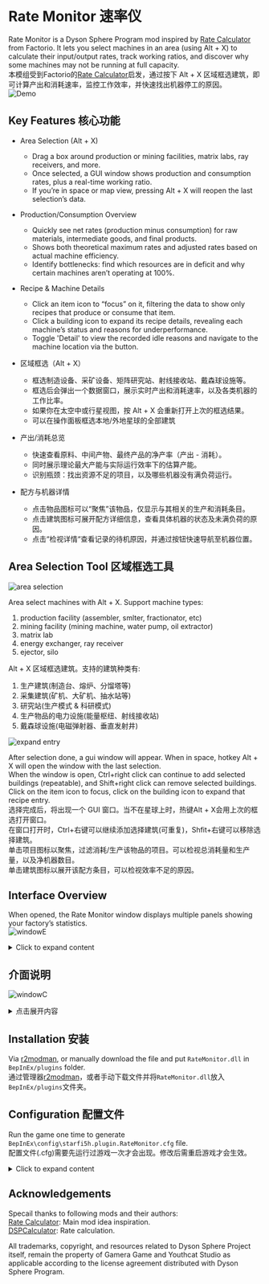 # Rate Monitor 速率仪

Rate Monitor is a Dyson Sphere Program mod inspired by [Rate Calculator](https://mods.factorio.com/mod/RateCalculator) from Factorio. It lets you select machines in an area (using Alt + X) to calculate their input/output rates, track working ratios, and discover why some machines may not be running at full capacity.  
本模组受到Factorio的[Rate Calculator](https://mods.factorio.com/mod/RateCalculator)启发，通过按下 Alt + X 区域框选建筑，即可计算产出和消耗速率，监控工作效率，并快速找出机器停工的原因。  
![Demo](https://raw.githubusercontent.com/starfi5h/DSP_Mod_Support/dev/RateMonitor/img/demo1.png)  

## Key Features 核心功能

- Area Selection (Alt + X)
  - Drag a box around production or mining facilities, matrix labs, ray receivers, and more.
  - Once selected, a GUI window shows production and consumption rates, plus a real-time working ratio.
  - If you’re in space or map view, pressing Alt + X will reopen the last selection’s data.

- Production/Consumption Overview
  - Quickly see net rates (production minus consumption) for raw materials, intermediate goods, and final products.
  - Shows both theoretical maximum rates and adjusted rates based on actual machine efficiency.  
  - Identify bottlenecks: find which resources are in deficit and why certain machines aren’t operating at 100%.

- Recipe & Machine Details
  - Click an item icon to “focus” on it, filtering the data to show only recipes that produce or consume that item.
  - Click a building icon to expand its recipe details, revealing each machine’s status and reasons for underperformance.
  - Toggle 'Detail' to view the recorded idle reasons and navigate to the machine location via the button.

- 区域框选（Alt + X）
  - 框选制造设备、采矿设备、矩阵研究站、射线接收站、戴森球设施等。  
  - 框选后会弹出一个数据窗口，展示实时产出和消耗速率，以及各类机器的工作比率。  
  - 如果你在太空中或行星视图，按 Alt + X 会重新打开上次的框选结果。  
  - 可以在操作面板框选本地/外地星球的全部建筑

- 产出/消耗总览
  - 快速查看原料、中间产物、最终产品的净产率（产出 - 消耗）。
  - 同时展示理论最大产能与实际运行效率下的估算产能。  
  - 识别瓶颈：找出资源不足的项目，以及哪些机器没有满负荷运行。  

- 配方与机器详情
  - 点击物品图标可以“聚焦”该物品，仅显示与其相关的生产和消耗条目。
  - 点击建筑图标可展开配方详细信息，查看具体机器的状态及未满负荷的原因。
  - 点击“检视详情“查看记录的待机原因，并通过按钮快速导航至机器位置。


## Area Selection Tool 区域框选工具

![area selection](https://raw.githubusercontent.com/starfi5h/DSP_Mod_Support/dev/RateMonitor/img/select.gif)  

Area select machines with Alt + X. Support machine types:  
1. production facility (assembler, smlter, fractionator, etc)
2. mining facility (mining machine, water pump, oil extractor)
3. matrix lab
4. energy exchanger, ray receiver
5. ejector, silo  

Alt + X 区域框选建筑。支持的建筑种类有:  
1. 生产建筑(制造台、熔炉、分馏塔等)  
2. 采集建筑(矿机、大矿机、抽水站等)  
3. 研究站(生产模式 & 科研模式)
4. 生产物品的电力设施(能量枢纽、射线接收站)
5. 戴森球设施(电磁弹射器、垂直发射井)  

![expand entry](https://raw.githubusercontent.com/starfi5h/DSP_Mod_Support/dev/RateMonitor/img/expand.gif)  

After selection done, a gui window will appear. When in space, hotkey Alt + X will open the window with the last selection.  
When the window is open, Ctrl+right click can continue to add selected buildings (repeatable), and Shift+right click can remove selected buildings.  
Click on the item icon to focus, click on the building icon to expand that recipe entry.  
选择完成后，将出现一个 GUI 窗口。当不在星球上时，热键Alt + X会用上次的框选打开窗口。  
在窗口打开时，Ctrl+右键可以继续添加选择建筑(可重复)，Shfit+右键可以移除选择建筑。  
单击项目图标以聚焦，过滤消耗/生产该物品的项目。可以检视总消耗量和生产量，以及净机器数目。  
单击建筑图标以展开该配方条目，可以检视效率不足的原因。  

## Interface Overview

When opened, the Rate Monitor window displays multiple panels showing your factory’s statistics.  
![windowE](https://raw.githubusercontent.com/starfi5h/DSP_Mod_Support/dev/RateMonitor/img/RM1-E.png)

<details>
<summary>Click to expand content</summary>


### Header

- (Entity Count): Displays how many machines (assemblers, smelters, chemical plants, etc.) are included in this monitor's calculation.  
- "+"/"-" button: The button to expand/fold quick change rate unit and count multiplier functions.  
- Rate Unit: The time unit for the data. Common settings include “per minute”(1/min) or “per second”(60/min)  
- Proliferator Level: Shows the current level of proliferator effects (if applicable) on the production lines being tracked.  

- Operate: Open the operation panel to do actions.  
- Config: Open the settings panel to change the config file.  

### Material / Intermediate / Product Panel

- Material: Lists raw or input materials (e.g., iron ore, copper ore, coal).  
- Intermediate: Lists partially processed goods (e.g., steel, plastic).  
- Product: Lists final products (e.g., energetic graphite, refined oil).  
    
The left numbers are theoretical net rate (maximum production - maximum consumption), assuming all machines run at full speed.  
The right numbers are estimated net rate, calculated by (machine working ratio * theoretical net rate).  
Clicking on the item icon can focus on the item, filter to only show the recipes related to it.  

### Recipe Info Panel 

The top will show the cost of all listed entries. Click on 'Expanded' toggle to filter the only expanded entries.  
Click on the middle building icon button of the entry to expand the recipe content.  
The entry format is:  
```
Production net rate (working ratio %) = Total machine count (wokring machine count) x Net rate per machine  
```
### Expanded Entry

The first line show the recipe name. If it is using proliferator, it will append the proliferator strategy.  
If there are some machines not fully 100% working, it will show the status summary in the second line.  
Click on the 'Detail' toggle to see all the records. Click on those button will move Icarus to the target machine.  

### Item Focus Mode

When clicking on item icon, that item will be yellow highlighted. Click again to unfocus.  
The entry content will display the Net Machine Count, formula is:  
```
All total net rate / Net rate per machine  
```
The value indicates if the machine-recipe groups have a net surplus/deficit. Negative values mean the machines are under-supplied.  

</details>

## 介面说明


![windowC](https://raw.githubusercontent.com/starfi5h/DSP_Mod_Support/dev/RateMonitor/img/RM1-C.png)

<details>
<summary>点击展开内容</summary>

### 标题区域

- **(实体数量)**：计算中包含的机器数量（如组装机、熔炉、化工厂等）  
- **速率单位**：用于统计数据的时间单位。常见为“每分钟（1/min）”或“每秒（60/min）”  
- **增产剂等级**：显示当前监控的生产线中，增产剂的使用等级（如有）  
- **+/-按钮**：用于展开/折叠快速更改速率单位和建筑数量倍数功能的按钮。  
- **操作**：打开操作面板，执行相关操作  
- **配置**：打开设置面板，修改配置文件  

### 原料 / 中间产物 / 成品 面板

- **原料**：列出原始输入资源（如铁矿、铜矿、煤等）  
- **中间产物**：列出在内部同时是产物及原料的物品（如钢材、塑料）  
- **成品**：列出最终产出的产品（如高能石墨、精炼油）  

数值说明：  
- **左侧数值**：理论净速率 = 最大产量 - 最大消耗（假设所有机器满负荷运行）  
- **右侧数值**：实际估算净速率 = 理论净速率 × 机器工作比率  

点击物品图标可以聚焦该物品，并自动筛选只显示与之相关的配方  

### 配方信息面板

- 顶部会显示所有项目的总资源消耗  
- 点击“已展开”开关可切换是否只显示已展开的配方条目  
- 点击条目中间的建筑图标按钮可以展开该配方的详细信息  

配方格式如下：  
```净产出速率（工作比率 %） = 总机器数（正在工作的数量） × 每台机器的净产出速率```

### 展开条目说明

- **第一行**：显示配方名称；如使用了增产剂，将显示所使用的增产策略  
- **第二行**：如果部分机器未满负荷工作，会显示运行状态概览  
- 点击“详细”按钮可查看所有相关记录，点击按钮可指引伊卡洛斯前往目标机器位置  

### 物品聚焦模式

- 点击物品图标可高亮该物品（黄色），再次点击可取消聚焦  
- 在聚焦状态下，配方条目会额外显示“净机器数”，计算公式如下：  
```总净产出速率 / 每台机器的净产出速率```
- 此数值反映该机器是否盈余或短缺。负值代表为达到产物平衡，机器需要补充的数目    

</details>


## Installation 安装

Via [r2modman](https://dsp.thunderstore.io/package/ebkr/r2modman/), or manually download the file and put `RateMonitor.dll` in `BepInEx/plugins` folder.  
通过管理器[r2modman](https://dsp.thunderstore.io/package/ebkr/r2modman/)，或者手动下载文件并将`RateMonitor.dll`放入`BepInEx/plugins`文件夹。  

## Configuration 配置文件
Run the game one time to generate `BepInEx\config\starfi5h.plugin.RateMonitor.cfg` file.  
配置文件(.cfg)需要先运行过游戏一次才会出现。修改后需重启游戏才会生效。    

<details>
<summary>Click to expand content</summary>

```
## Plugin GUID: starfi5h.plugin.RateMonitor

[General]

## Level of proliferator [1,2,4]. Auto dectect: -1
## 增产效果等级[1,2,4] 自动侦测:-1
# Setting type: Int32
# Default value: -1
# Acceptable value range: From -1 to 10
Proliferator Level = -1

## The theoretical max rate always apply proliferator, regardless the material.
## 计算理论上限时是否强制套用增产设定(否=依照当下原料决定)
# Setting type: Boolean
# Default value: false
Force Proliferator = false

## The theoretical max rate always apply gravity lens.
## 计算射线接收站时总是套用透镜(否=依照当下决定)
# Setting type: Boolean
# Default value: false
Force Gravity Lens in Ray Receiver = false

[KeyBinds]

## Hotkey to toggle area selection tool
## 启用框选工具的热键
# Setting type: KeyboardShortcut
# Default value: X + LeftAlt
SelectToolKey = X + LeftAlt

[UI]

## Timescale unit (x item per minute)
## 速率单位(每分钟x个物品)
# Setting type: Int32
# Default value: 1
# Acceptable value range: From 1 to 14400
Rate Unit = 1

## Show Real-time Monitoring Rate
## 显示即时监控速率
# Setting type: Boolean
# Default value: true
Show Realtime Rate = true

## Show Real-time Working Rate in percentage
## 以百分比显示工作效率
# Setting type: Boolean
# Default value: true
Show Working Rate in percentage = true
```

</details>


## Acknowledgements

Specail thanks to following mods and their authors:  
[Rate Calculator](https://mods.factorio.com/mod/RateCalculator): Main mod idea inspiration.  
[DSPCalculator](https://thunderstore.io/c/dyson-sphere-program/p/jinxOAO/DSPCalculator/): Rate calculation.  

All trademarks, copyright, and resources related to Dyson Sphere Project itself, remain the property of Gamera Game and Youthcat Studio as applicable according to the license agreement distributed with Dyson Sphere Program.  